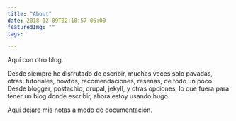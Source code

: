 ```yaml
---
title: "About"
date: 2018-12-09T02:10:57-06:00
featuredImg: ""
tags: 

---
```




Aquí con otro blog.

Desde siempre he disfrutado de escribir, muchas veces solo pavadas, otras: tutoriales, howtos, recomendaciones, reseñas, de todo un poco. Desde blogger, postachio, drupal, jekyll, y otras opciones, lo que fuera para tener un blog donde escribir, ahora estoy usando hugo.

Aquí dejare mis notas a modo de documentación.
